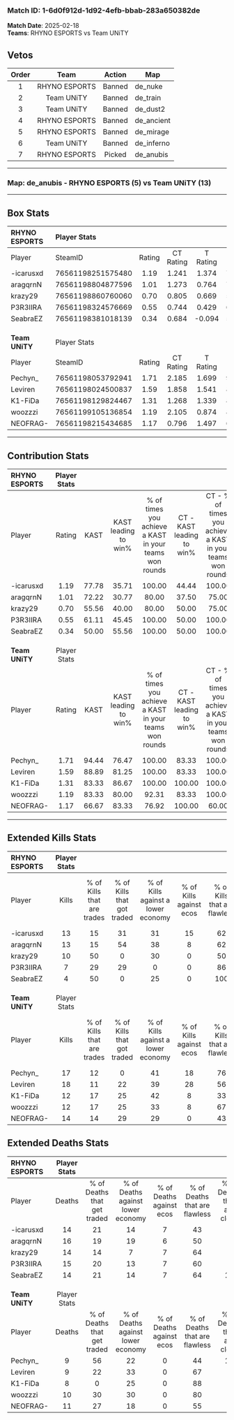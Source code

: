 ### Match ID: 1-6d0f912d-1d92-4efb-bbab-283a650382de  
**Match Date**: 2025-02-18  
**Teams**: RHYNO ESPORTS vs Team UNiTY  

## Vetos  

| Order | Team | Action | Map |
| :---: | :--: | :----: | --- |
| 1 | RHYNO ESPORTS | Banned | de_nuke |
| 2 | Team UNiTY | Banned | de_train |
| 3 | Team UNiTY | Banned | de_dust2 |
| 4 | RHYNO ESPORTS | Banned | de_ancient |
| 5 | RHYNO ESPORTS | Banned | de_mirage |
| 6 | Team UNiTY | Banned | de_inferno |
| 7 | RHYNO ESPORTS | Picked | de_anubis |

---  

### **Map**: de_anubis - RHYNO ESPORTS (5) vs Team UNiTY (13)  
---  

## Box Stats  

| **RHYNO ESPORTS** | Player Stats      |        |           |          |       |       |       |         |        |      |     |
| :- | :- | :-: | :-: | :-: | :-: | :-: | :-: | :-: | :-: | :-: | :-: |
| Player            | SteamID           | Rating | CT Rating | T Rating | KAST  |  ADR  | Kills | Assists | Deaths | K/D  | HS% |
| -icarusxd         | 76561198251575480 |  1.19  |   1.241   |  1.374   | 77.78 | 98.3  |  13   |    6    |   14   | 0.93 | 38  |
| aragqrnN          | 76561198804877596 |  1.01  |   1.273   |  0.764   | 72.22 | 75.1  |  13   |    6    |   16   | 0.81 | 46  |
| krazy29           | 76561198860760060 |  0.70  |   0.805   |  0.669   | 55.56 | 50.7  |  10   |    1    |   14   | 0.71 | 60  |
| P3R3IIRA          | 76561198324576669 |  0.55  |   0.744   |  0.429   | 61.11 | 41.9  |   7   |    3    |   15   | 0.47 | 57  |
| SeabraEZ          | 76561198381018139 |  0.34  |   0.684   |  -0.094  | 50.00 | 36.0  |   4   |    3    |   14   | 0.29 | 50  |
|                   |                   |        |           |          |       |       |       |         |        |      |     |
|                   |                   |        |           |          |       |       |       |         |        |      |     |
|                   |                   |        |           |          |       |       |       |         |        |      |     |
| **Team UNiTY**    | Player Stats      |        |           |          |       |       |       |         |        |      |     |
| Player            | SteamID           | Rating | CT Rating | T Rating | KAST  |  ADR  | Kills | Assists | Deaths | K/D  | HS% |
| Pechyn_           | 76561198053792941 |  1.71  |   2.185   |  1.699   | 94.44 | 109.2 |  17   |   11    |   9    | 1.89 | 35  |
| Leviren           | 76561198024500837 |  1.59  |   1.858   |  1.541   | 88.89 | 83.4  |  18   |    2    |   9    | 2.00 | 38  |
| K1-FiDa           | 76561198129824467 |  1.31  |   1.268   |  1.339   | 83.33 | 81.0  |  12   |    8    |   8    | 1.50 | 58  |
| woozzzi           | 76561199105136854 |  1.19  |   2.105   |  0.874   | 83.33 | 69.5  |  12   |    4    |   10   | 1.20 | 25  |
| NEOFRAG-          | 76561198215434685 |  1.17  |   0.796   |  1.497   | 66.67 | 81.7  |  14   |    3    |   11   | 1.27 | 78  |
---  

## Contribution Stats  

| **RHYNO ESPORTS** | Player Stats |       |                      |                                                        |                           |                                                             |                          |                                                            |
| :- | :-: | :-: | :-: | :-: | :-: | :-: | :-: | :-: |
| Player            |    Rating    | KAST  | KAST leading to win% | % of times you achieve a KAST in your teams won rounds | CT - KAST leading to win% | CT - % of times you achieve a KAST in your teams won rounds | T - KAST leading to win% | T - % of times you achieve a KAST in your teams won rounds |
| -icarusxd         |     1.19     | 77.78 |        35.71         |                         100.00                         |           44.44           |                           100.00                            |          20.00           |                           100.00                           |
| aragqrnN          |     1.01     | 72.22 |        30.77         |                         80.00                          |           37.50           |                            75.00                            |          20.00           |                           100.00                           |
| krazy29           |     0.70     | 55.56 |        40.00         |                         80.00                          |           50.00           |                            75.00                            |          25.00           |                           100.00                           |
| P3R3IIRA          |     0.55     | 61.11 |        45.45         |                         100.00                         |           50.00           |                           100.00                            |          33.33           |                           100.00                           |
| SeabraEZ          |     0.34     | 50.00 |        55.56         |                         100.00                         |           50.00           |                           100.00                            |          100.00          |                           100.00                           |
|                   |              |       |                      |                                                        |                           |                                                             |                          |                                                            |
|                   |              |       |                      |                                                        |                           |                                                             |                          |                                                            |
|                   |              |       |                      |                                                        |                           |                                                             |                          |                                                            |
| **Team UNiTY**    | Player Stats |       |                      |                                                        |                           |                                                             |                          |                                                            |
| Player            |    Rating    | KAST  | KAST leading to win% | % of times you achieve a KAST in your teams won rounds | CT - KAST leading to win% | CT - % of times you achieve a KAST in your teams won rounds | T - KAST leading to win% | T - % of times you achieve a KAST in your teams won rounds |
| Pechyn_           |     1.71     | 94.44 |        76.47         |                         100.00                         |           83.33           |                           100.00                            |          72.73           |                           100.00                           |
| Leviren           |     1.59     | 88.89 |        81.25         |                         100.00                         |           83.33           |                           100.00                            |          80.00           |                           100.00                           |
| K1-FiDa           |     1.31     | 83.33 |        86.67         |                         100.00                         |          100.00           |                           100.00                            |          80.00           |                           100.00                           |
| woozzzi           |     1.19     | 83.33 |        80.00         |                         92.31                          |           83.33           |                           100.00                            |          77.78           |                           87.50                            |
| NEOFRAG-          |     1.17     | 66.67 |        83.33         |                         76.92                          |          100.00           |                            60.00                            |          77.78           |                           87.50                            |
---  

## Extended Kills Stats  

| **RHYNO ESPORTS** | Player Stats |                            |                            |                                    |                         |                              |                                 |                                       |                    |           |
| :- | :-: | :-: | :-: | :-: | :-: | :-: | :-: | :-: | :-: | :-: |
| Player            |    Kills     | % of Kills that are trades | % of Kills that got traded | % of Kills against a lower economy | % of Kills against ecos | % of Kills that are flawless | % of Kills that are close duels | % of Kills that are assisted by flash | Pistol Round Kills | AWP Kills |
| -icarusxd         |      13      |             15             |             31             |                 31                 |           15            |              62              |                8                |                   0                   |         2          |     0     |
| aragqrnN          |      13      |             15             |             54             |                 38                 |            8            |              62              |                0                |                   0                   |         2          |     0     |
| krazy29           |      10      |             50             |             0              |                 30                 |            0            |              50              |                0                |                   0                   |         1          |     3     |
| P3R3IIRA          |      7       |             29             |             29             |                 0                  |            0            |              86              |                0                |                   0                   |         1          |     0     |
| SeabraEZ          |      4       |             50             |             0              |                 25                 |            0            |             100              |                0                |                   0                   |         1          |     0     |
|                   |              |                            |                            |                                    |                         |                              |                                 |                                       |                    |           |
|                   |              |                            |                            |                                    |                         |                              |                                 |                                       |                    |           |
|                   |              |                            |                            |                                    |                         |                              |                                 |                                       |                    |           |
| **Team UNiTY**    | Player Stats |                            |                            |                                    |                         |                              |                                 |                                       |                    |           |
| Player            |    Kills     | % of Kills that are trades | % of Kills that got traded | % of Kills against a lower economy | % of Kills against ecos | % of Kills that are flawless | % of Kills that are close duels | % of Kills that are assisted by flash | Pistol Round Kills | AWP Kills |
| Pechyn_           |      17      |             12             |             0              |                 41                 |           18            |              76              |               12                |                   0                   |         1          |     0     |
| Leviren           |      18      |             11             |             22             |                 39                 |           28            |              56              |               11                |                   6                   |         1          |     0     |
| K1-FiDa           |      12      |             17             |             25             |                 42                 |            8            |              33              |                0                |                   0                   |         1          |     0     |
| woozzzi           |      12      |             17             |             25             |                 33                 |            8            |              67              |                0                |                  25                   |         1          |     5     |
| NEOFRAG-          |      14      |             14             |             29             |                 29                 |            0            |              43              |                7                |                   7                   |         3          |     0     |
## Extended Deaths Stats  

| **RHYNO ESPORTS** | Player Stats |                             |                                   |                          |                               |                            |                           |               |
| :- | :-: | :-: | :-: | :-: | :-: | :-: | :-: | :-: |
| Player            |    Deaths    | % of Deaths that get traded | % of Deaths against lower economy | % of Deaths against ecos | % of Deaths that are flawless | % of Deaths that are close | % of Deaths while blinded | Deaths to AWP |
| -icarusxd         |      14      |             21              |                14                 |            7             |              43               |             7              |             7             |       1       |
| aragqrnN          |      16      |             19              |                19                 |            6             |              50               |             6              |             6             |       1       |
| krazy29           |      14      |             14              |                 7                 |            7             |              64               |             0              |             7             |       1       |
| P3R3IIRA          |      15      |             20              |                13                 |            7             |              60               |             7              |             7             |       1       |
| SeabraEZ          |      14      |             21              |                14                 |            7             |              64               |             14             |             7             |       1       |
|                   |              |                             |                                   |                          |                               |                            |                           |               |
|                   |              |                             |                                   |                          |                               |                            |                           |               |
|                   |              |                             |                                   |                          |                               |                            |                           |               |
| **Team UNiTY**    | Player Stats |                             |                                   |                          |                               |                            |                           |               |
| Player            |    Deaths    | % of Deaths that get traded | % of Deaths against lower economy | % of Deaths against ecos | % of Deaths that are flawless | % of Deaths that are close | % of Deaths while blinded | Deaths to AWP |
| Pechyn_           |      9       |             56              |                22                 |            0             |              44               |             11             |             0             |       0       |
| Leviren           |      9       |             22              |                33                 |            0             |              67               |             0              |             0             |       0       |
| K1-FiDa           |      8       |              0              |                25                 |            0             |              88               |             0              |             0             |       2       |
| woozzzi           |      10      |             30              |                30                 |            0             |              80               |             0              |             0             |       0       |
| NEOFRAG-          |      11      |             27              |                18                 |            0             |              55               |             0              |             0             |       1       |
